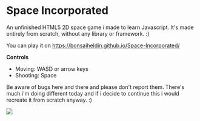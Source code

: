 # Space Incorporated
An unfinished HTML5 2D space game i made to learn Javascript. It's made entirely from scratch, without any library or framework. :)

You can play it on https://bonsaiheldin.github.io/Space-Incorporated/

**Controls**
* Moving: WASD or arrow keys
* Shooting: Space

Be aware of bugs here and there and please don't report them. There's much i'm doing different today and if i decide to continue this i would recreate it from scratch anyway. :)

[![](https://img3.picload.org/image/dlacacrr/spaceincorporated.jpg)](https://picload.org/view/dlacacrr/spaceincorporated.jpg.html)
